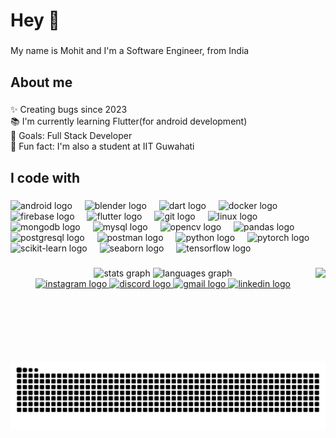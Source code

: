 <h1 align="left">Hey 👋</h1>

###

<p align="left">My name is Mohit and I'm a Software Engineer, from India</p>

###

<h2 align="left">About me</h2>

###

<p align="left">✨ Creating bugs since 2023<br>📚 I'm currently learning Flutter(for android development)<br>🎯 Goals: Full Stack Developer<br>🎲 Fun fact: I'm also a student at IIT Guwahati</p>

###

<h2 align="left">I code with</h2>

###
<p align="left">
  <!-- Android -->
  <img src="https://cdn.jsdelivr.net/gh/devicons/devicon/icons/android/android-original-wordmark.svg" height="40" alt="android logo" />
  <img width="12"/>


  <!-- Blender -->
  <img src="https://download.blender.org/branding/community/blender_community_badge_white.svg" height="40" alt="blender logo" />
  <img width="12"/>

  <!-- Dart -->
  <img src="https://cdn.jsdelivr.net/gh/devicons/devicon/icons/dart/dart-original.svg" height="40" alt="dart logo" />
  <img width="12"/>

  <!-- Docker -->
  <img src="https://cdn.jsdelivr.net/gh/devicons/devicon/icons/docker/docker-original-wordmark.svg" height="40" alt="docker logo" />
  <img width="12"/>

  <!-- Firebase -->
  <img src="https://cdn.jsdelivr.net/gh/devicons/devicon/icons/firebase/firebase-plain.svg" height="40" alt="firebase logo" />
  <img width="12"/>


  <!-- Flutter -->
  <img src="https://cdn.jsdelivr.net/gh/devicons/devicon/icons/flutter/flutter-original.svg" height="40" alt="flutter logo" />
  <img width="12"/>

  <!-- Git -->
  <img src="https://cdn.jsdelivr.net/gh/devicons/devicon/icons/git/git-original.svg" height="40" alt="git logo" />
  <img width="12"/>

  <!-- Linux -->
  <img src="https://cdn.jsdelivr.net/gh/devicons/devicon/icons/linux/linux-original.svg" height="40" alt="linux logo" />
  <img width="12"/>

  <!-- MongoDB -->
  <img src="https://cdn.jsdelivr.net/gh/devicons/devicon/icons/mongodb/mongodb-original-wordmark.svg" height="40" alt="mongodb logo" />
  <img width="12"/>

  <!-- MySQL -->
  <img src="https://cdn.jsdelivr.net/gh/devicons/devicon/icons/mysql/mysql-original-wordmark.svg" height="40" alt="mysql logo" />
  <img width="12"/>

  <!-- OpenCV -->
  <img src="https://www.vectorlogo.zone/logos/opencv/opencv-icon.svg" height="40" alt="opencv logo" />
  <img width="12"/>

  <!-- Pandas -->
  <img src="https://cdn.jsdelivr.net/gh/devicons/devicon/icons/pandas/pandas-original.svg" height="40" alt="pandas logo" />
  <img width="12"/>

  <!-- PostgreSQL -->
  <img src="https://cdn.jsdelivr.net/gh/devicons/devicon/icons/postgresql/postgresql-original-wordmark.svg" height="40" alt="postgresql logo" />
  <img width="12"/>

  <!-- Postman -->
  <img src="https://www.vectorlogo.zone/logos/getpostman/getpostman-icon.svg" height="40" alt="postman logo" />
  <img width="12"/>

  <!-- Python -->
  <img src="https://cdn.jsdelivr.net/gh/devicons/devicon/icons/python/python-original.svg" height="40" alt="python logo" />
  <img width="12"/>

  <!-- PyTorch -->
  <img src="https://www.vectorlogo.zone/logos/pytorch/pytorch-icon.svg" height="40" alt="pytorch logo" />
  <img width="12"/>

  <!-- Scikit-learn -->
  <img src="https://upload.wikimedia.org/wikipedia/commons/0/05/Scikit_learn_logo_small.svg" height="40" alt="scikit-learn logo" />
  <img width="12"/>

  <!-- Seaborn -->
  <img src="https://seaborn.pydata.org/_images/logo-mark-lightbg.svg" height="40" alt="seaborn logo" />
  <img width="12"/>

  <!-- TensorFlow -->
  <img src="https://www.vectorlogo.zone/logos/tensorflow/tensorflow-icon.svg" height="40" alt="tensorflow logo" />
</p>

###

<div align="center">
  <img src="https://github-readme-stats.vercel.app/api?username=Mohit5209&hide_title=false&hide_rank=false&show_icons=true&include_all_commits=true&count_private=true&disable_animations=false&theme=dracula&locale=en&hide_border=false" height="150" alt="stats graph"  />
  <img src="https://github-readme-stats.vercel.app/api/top-langs?username=Mohit5209&locale=en&hide_title=false&layout=compact&card_width=320&langs_count=5&theme=dracula&hide_border=false" height="150" alt="languages graph"  />


<img align="right" height="150" src="https://media1.tenor.com/m/fwrky34J6o8AAAAC/luffy-monkey-d-luffy.gif"  />
</div>


<div align="center">
  <a href="https://www.instagram.com/mohit.rapria.5209" target="_blank">
    <img src="https://img.shields.io/static/v1?message=Instagram&logo=instagram&label=&color=E4405F&logoColor=white&labelColor=&style=for-the-badge" height="35" alt="instagram logo" />
  </a>
  <a href="https://discord.com/users/YOUR_USER_ID" target="_blank">
    <img src="https://img.shields.io/static/v1?message=Discord&logo=discord&label=&color=7289DA&logoColor=white&labelColor=&style=for-the-badge" height="35" alt="discord logo" />
  </a>
  <a href="mailto:mohitbhai12348@gmail.com" target="_blank">
    <img src="https://img.shields.io/static/v1?message=Gmail&logo=gmail&label=&color=D14836&logoColor=white&labelColor=&style=for-the-badge" height="35" alt="gmail logo" />
  </a>
  <a href="https://www.linkedin.com/in/mohit-rapria-b26580365" target="_blank">
    <img src="https://img.shields.io/static/v1?message=LinkedIn&logo=linkedin&label=&color=0077B5&logoColor=white&labelColor=&style=for-the-badge" height="35" alt="linkedin logo" />
  </a>
</div>

<!-- GitHub contribution graph snake animation -->
<img src="https://raw.githubusercontent.com/Mohit5209/Mohit5209/output/snake.svg" alt="Snake animation" />

###
